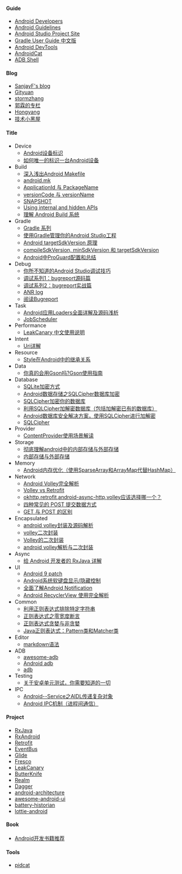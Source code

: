 
#### Guide
* [Android Developers](https://developer.android.com/index.html)
* [Android Guidelines](https://github.com/ribot/android-guidelines)
* [Android Studio Project Site](http://tools.android.com/)
* [Gradle User Guide 中文版](https://dongchuan.gitbooks.io/gradle-user-guide-/)
* [Android DevTools](http://www.androiddevtools.cn/index.html)
* [AndroidCat](http://androidcat.com/)
* [ADB Shell](http://adbshell.com/)

#### Blog
* [SanjayF's blog](http://sanjay-f.github.io/)
* [Gityuan](http://gityuan.com/)
* [stormzhang](http://stormzhang.com/)
* [郭霖的专栏](http://blog.csdn.net/guolin_blog)
* [Hongyang](http://blog.csdn.net/lmj623565791)
* [技术小黑屋](http://droidyue.com/)

#### Title
* Device
    * [Android设备标识](http://www.cnblogs.com/lqminn/p/4204855.html)
    * [如何唯一的标识一台Android设备](http://www.jianshu.com/p/178786f833b6)
* Build
    * [深入浅出Android Makefile](http://nfer-zhuang.iteye.com/blog/1752368)
    * [android.mk](http://android.mk/)
    * [ApplicationId 与 PackageName](https://chaosleong.gitbooks.io/gradle-for-android/content/appendix/applicationid_versus_packagename.html)
    * [versionCode 与 versionName](https://developer.android.com/studio/publish/versioning.html)
    * [SNAPSHOT](http://www.huangbowen.net/blog/2016/01/29/understand-official-version-and-snapshot-version-in-maven/)
    * [Using internal and hidden APIs](https://devmaze.wordpress.com/2011/01/18/using-com-android-internal-part-1-introduction/)
    * [理解 Android Build 系统](https://www.ibm.com/developerworks/cn/opensource/os-cn-android-build/)
* Gradle
    * [Gradle 系列](http://www.jianshu.com/nb/7541763)
    * [使用Gradle管理你的Android Studio工程](http://www.flysnow.org/2015/03/30/manage-your-android-project-with-gradle.html)
    * [Android targetSdkVersion 原理](http://www.race604.com/android-targetsdkversion/)
    * [compileSdkVersion, minSdkVersion 和 targetSdkVersion](http://chinagdg.org/2016/01/picking-your-compilesdkversion-minsdkversion-targetsdkversion/)
    * [Android中ProGuard配置和总结](http://treesouth.github.io/2015/04/05/Android%E4%B8%ADProGuard%E6%B7%B7%E6%B7%86%E9%85%8D%E7%BD%AE%E5%92%8C%E6%80%BB%E7%BB%93/)
* Debug
    * [你所不知道的Android Studio调试技巧](http://www.jianshu.com/p/011eb88f4e0d)
    * [调试系列1：bugreport源码篇](http://gityuan.com/2016/06/10/bugreport/)
    * [调试系列2：bugreport实战篇](http://gityuan.com/2016/06/11/bugreport-2/)
    * [ANR log](http://www.jianshu.com/p/8964812972be)
    * [阅读Bugreport](https://source.android.com/source/read-bug-reports)
* Task
    * [Android应用Loaders全面详解及源码浅析](http://blog.csdn.net/yanbober/article/details/48861457)
    * [JobScheduler](http://toastdroid.com/2015/02/21/how-to-use-androids-job-scheduler/)
* Performance
    * [LeakCanary 中文使用说明](https://www.liaohuqiu.net/cn/posts/leak-canary-read-me/)
* Intent
    * [Uri详解](http://blog.csdn.net/harvic880925/article/details/44679239)
* Resource
    * [Style在Android中的继承关系](http://blog.iderzheng.com/android-style-inheritance/)
* Data
    * [你真的会用Gson吗?Gson使用指南](http://www.jianshu.com/p/e740196225a4)
* Database
    * [SQLite加密方式](http://www.jianshu.com/p/1298ef1131cf)
    * [Android数据存储之SQLCipher数据库加密](http://www.cnblogs.com/whoislcj/p/5511522.html)
    * [SQLCipher加密你的数据库](http://www.jianshu.com/p/3baf311f8c8c)
    * [利用SQLCipher加解密数据库（包括加解密已有的数据库）](http://blog.csdn.net/wjk343977868/article/details/53410738)
    * [Android数据库安全解决方案，使用SQLCipher进行加解密](http://blog.csdn.net/guolin_blog/article/details/11952409)
    * [SQLCipher](https://www.zetetic.net/sqlcipher/open-source/)
* Provider
    * [ContentProvider使用场景解读](http://www.jianshu.com/p/cdef889736ec)
* Storage
    * [彻底理解android中的内部存储与外部存储](http://blog.csdn.net/u012702547/article/details/50269639)
    * [内部存储与外部存储](https://developer.android.com/training/basics/data-storage/files.html#GetWritePermission)
* Memory
    * [ Android内存优化（使用SparseArray和ArrayMap代替HashMap）](http://blog.csdn.net/u010687392/article/details/47809295)
* Network
    * [Android Volley完全解析](http://blog.csdn.net/guolin_blog/article/details/17482095)
    * [Volley vs Retrofit](http://blog.csdn.net/hwz2311245/article/details/46845271)
    * [okhttp,retrofit,android-async-http,volley应该选择哪一个？](https://www.zhihu.com/question/35189851)
    * [四种常见的 POST 提交数据方式](https://imququ.com/post/four-ways-to-post-data-in-http.html)
    * [GET 与 POST 的区别](https://www.oschina.net/news/77354/http-get-post-different)
* Encapsulated
    * [android volley封装及源码解析](http://www.cnblogs.com/ychengyong/p/5942613.html)
    * [volley二次封装](http://www.cnblogs.com/summers/p/4398679.html)
    * [Volley的二次封装](https://zebragg.github.io/2016/03/21/Volley%E7%9A%84%E4%BA%8C%E6%AC%A1%E5%B0%81%E8%A3%85/)
    * [android volley解析与二次封装](http://blog.csdn.net/self_study/article/details/49382649)
* Async
    * [给 Android 开发者的 RxJava 详解](https://gank.io/post/560e15be2dca930e00da1083)
* UI
    * [Android 9 patch](http://blog.csdn.net/ouyang_peng/article/details/9242889)
    * [Android系统软键盘显示/隐藏控制](http://www.jianshu.com/p/23350a868ef5)
    * [全面了解Android Notification](http://www.jianshu.com/p/22e27a639787)
    * [Android RecyclerView 使用完全解析](http://blog.csdn.net/lmj623565791/article/details/45059587)
* Common
    * [利用正则表达式排除特定字符串](http://www.cnblogs.com/wangqiguo/archive/2012/05/08/2486548.html)
    * [正则表达式之零宽度断言](http://blog.csdn.net/lcore/article/details/8744392)
    * [正则表达式贪婪与非贪婪](http://blog.csdn.net/lxcnn/article/details/4756030)
    * [Java正则表达式：Pattern类和Matcher类](http://www.cnblogs.com/lonelysharer/archive/2012/03/08/2384773.html)
* Editor
    * [markdown语法](https://segmentfault.com/markdown)
* ADB
    * [awesome-adb](https://github.com/mzlogin/awesome-adb)
    * [Android adb](https://developer.android.com/studio/command-line/adb.html?hl=zh-cn)
    * [adb](https://testerhome.com/topics/2565)
* Testing
    * [关于安卓单元测试，你需要知道的一切](http://chriszou.com/2016/06/07/android-unit-testing-everything-you-need-to-know.html)
* IPC
    * [Android--Service之AIDL传递复杂对象](http://www.cnblogs.com/plokmju/p/android_Service_aidl_CustomType.html)
    * [Android IPC机制（进程间通信）](http://www.jianshu.com/p/96062c549b2a)


#### Project
* [RxJava](https://github.com/ReactiveX/RxJava)
* [RxAndroid](https://github.com/ReactiveX/RxAndroid)
* [Retrofit](https://github.com/square/retrofit)
* [EventBus](https://github.com/greenrobot/EventBus)
* [Glide](https://github.com/bumptech/glide)
* [Fresco](https://github.com/facebook/fresco)
* [LeakCanary](https://github.com/square/leakcanary)
* [ButterKnife](https://github.com/JakeWharton/butterknife)
* [Realm](https://realm.io/)
* [Dagger](https://github.com/google/dagger)
* [android-architecture](https://github.com/googlesamples/android-architecture)
* [awesome-android-ui](https://github.com/wasabeef/awesome-android-ui)
* [battery-historian](https://github.com/google/battery-historian)
* [lottie-android](https://github.com/airbnb/lottie-android)

#### Book
* [Android开发书籍推荐](https://www.diycode.cc/wiki/androidbook)

#### Tools
* [pidcat](https://github.com/JakeWharton/pidcat)

